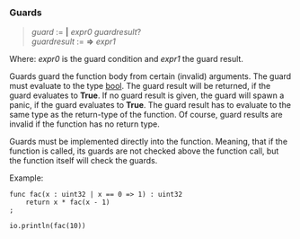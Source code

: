 ### Guards

> *guard* := **|** *expr0* *guardresult*?\
> *guardresult* := **=>** *expr1*

Where: *expr0* is the guard condition and *expr1* the guard result.

Guards guard the function body from certain (invalid) arguments. The guard must
evaluate to the type [bool](./kernel_bool.md). The guard result will be
returned, if the guard evaluates to **True**.  If no guard result is given,
the guard will spawn a panic, if the guard evaluates to **True**. The guard
result has to evaluate to the same type as the return-type of the function. Of
course, guard results are invalid if the function has no return type.

Guards must be implemented directly into the function. Meaning, that if the
function is called, its guards are not checked above the function call, but the
function itself will check the guards.

Example:

```
func fac(x : uint32 | x == 0 => 1) : uint32
	return x * fac(x - 1)
;

io.println(fac(10))
```
